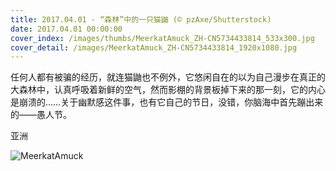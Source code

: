 ```yaml
---
title: 2017.04.01 - “森林”中的一只猫鼬 (© pzAxe/Shutterstock)
date: 2017.04.01 00:00:00
cover_index: /images/thumbs/MeerkatAmuck_ZH-CN5734433814_533x300.jpg
cover_detail: /images/MeerkatAmuck_ZH-CN5734433814_1920x1080.jpg
---
```


任何人都有被骗的经历，就连猫鼬也不例外，它悠闲自在的以为自己漫步在真正的大森林中，认真呼吸着新鲜的空气，然而影棚的背景板掉下来的那一刻，它的内心是崩溃的……关于幽默感这件事，也有它自己的节日，没错，你脑海中首先蹦出来的——愚人节。

亚洲

![MeerkatAmuck](/images/MeerkatAmuck_ZH-CN5734433814_1920x1080.jpg)

